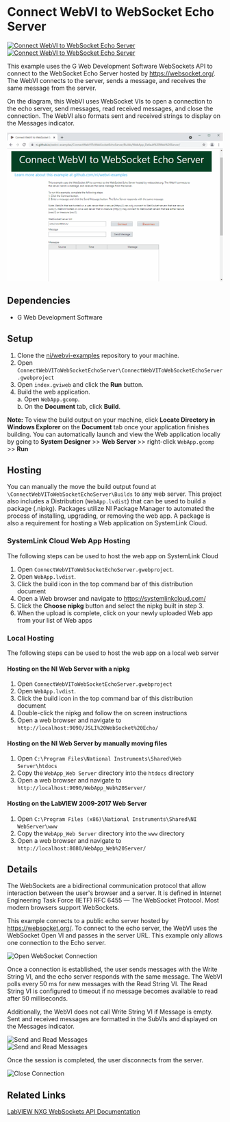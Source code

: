# Connect WebVI to WebSocket Echo Server

[![Connect WebVI to WebSocket Echo Server](https://img.shields.io/badge/Details-Demo_Link-green.svg)](https://ni.github.io/webvi-examples/ConnectWebVIToWebSocketEchoServer/Builds/WebApp_Web%20Server/)
[![Connect WebVI to WebSocket Echo Server](https://img.shields.io/badge/Details-README_Link-orange.svg)]()

This example uses the G Web Development Software WebSockets API to connect to the WebSocket Echo Server hosted by https://websocket.org/. The WebVI connects to the server, sends a message, and receives the same message from the server.

On the diagram, this WebVI uses WebSocket VIs to open a connection to the echo server, send messages, read received messages, and close the connection. The WebVI also formats sent and received strings to display on the Messages indicator.

![Screenshot of Demo](readme_files/Screenshot.gif)

## Dependencies

- G Web Development Software

## Setup

1. Clone the [ni/webvi-examples](https://github.com/ni/webvi-examples) repository to your machine.
2. Open `ConnectWebVIToWebSocketEchoServer\ConnectWebVIToWebSocketEchoServer.gwebproject`
3. Open `index.gviweb` and click the **Run** button.
4. Build the web application.  
  a. Open `WebApp.gcomp`.  
  b. On the **Document** tab, click **Build**.

**Note:** To view the build output on your machine, click **Locate Directory in Windows Explorer** on the **Document** tab once your application finishes building. You can automatically launch and view the Web application locally by going to **System Designer** >> **Web Server** >> right-click `WebApp.gcomp` >> **Run**

## Hosting

You can manually the move the build output found at `\ConnectWebVIToWebSocketEchoServer\Builds` to any web server. This project also includes a Distribution (`WebApp.lvdist`) that can be used to build a package (.nipkg). Packages utilize NI Package Manager to automated the process of installing, upgrading, or removing the web app. A package is also a requirement for hosting a Web application on SystemLink Cloud.

### SystemLink Cloud Web App Hosting

The following steps can be used to host the web app on SystemLink Cloud

1. Open `ConnectWebVIToWebSocketEchoServer.gwebproject`.
2. Open `WebApp.lvdist`.
3. Click the build icon in the top command bar of this distribution document
4. Open a Web browser and navigate to https://systemlinkcloud.com/
5. Click the **Choose nipkg** button and select the nipkg built in step 3.
6. When the upload is complete, click on your newly uploaded Web app from your list of Web apps

### Local Hosting

The following steps can be used to host the web app on a local web server

#### Hosting on the NI Web Server with a nipkg

1. Open `ConnectWebVIToWebSocketEchoServer.gwebproject`
2. Open `WebApp.lvdist`.
3. Click the build icon in the top command bar of this distribution document
4. Double-click the nipkg and follow the on screen instructions
5. Open a web browser and navigate to `http://localhost:9090/JSLI%20WebSocket%20Echo/`

#### Hosting on the NI Web Server by manually moving files

1. Open `C:\Program Files\National Instruments\Shared\Web Server\htdocs`
2. Copy the `WebApp_Web Server` directory into the `htdocs` directory
3. Open a web browser and navigate to `http://localhost:9090/WebApp_Web%20Server/`

#### Hosting on the LabVIEW 2009-2017 Web Server

1. Open `C:\Program Files (x86)\National Instruments\Shared\NI WebServer\www`
2. Copy the `WebApp_Web Server` directory into the `www` directory
3. Open a web browser and navigate to `http://localhost:8080/WebApp_Web%20Server/`

## Details

The WebSockets are a bidirectional communication protocol that allow interaction between the user's browser and a server. It is defined in Internet Engineering Task Force (IETF) RFC 6455 — The WebSocket Protocol. Most modern browsers support WebSockets.

This example connects to a public echo server hosted by https://websocket.org/. To connect to the echo server, the WebVI uses the WebSocket Open VI and passes in the server URL. This example only allows one connection to the Echo server.

![Open WebSocket Connection](readme_files/Open_WS.png)

Once a connection is established, the user sends messages with the Write String VI, and the echo server responds with the same message. The WebVI polls every 50 ms for new messages with the Read String VI. The Read String VI is configured to timeout if no message becomes available to read after 50 milliseconds.

Additionally, the WebVI does not call Write String VI if Message is empty. Sent and received messages are formatted in the SubVIs and displayed on the Messages indicator.

![Send and Read Messages](readme_files/Send.png)  
![Send and Read Messages](readme_files/Read.png)

Once the session is completed, the user disconnects from the server.

![Close Connection](readme_files/Close.png)

## Related Links

[LabVIEW NXG WebSockets API Documentation](http://www.ni.com/documentation/en/labview-web-module/latest/web-mod-node-ref/websocket-nodes/)
